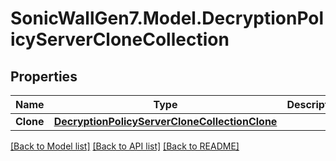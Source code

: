 # SonicWallGen7.Model.DecryptionPolicyServerCloneCollection

## Properties

Name | Type | Description | Notes
------------ | ------------- | ------------- | -------------
**Clone** | [**DecryptionPolicyServerCloneCollectionClone**](DecryptionPolicyServerCloneCollectionClone.md) |  | [optional] 

[[Back to Model list]](../README.md#documentation-for-models) [[Back to API list]](../README.md#documentation-for-api-endpoints) [[Back to README]](../README.md)

